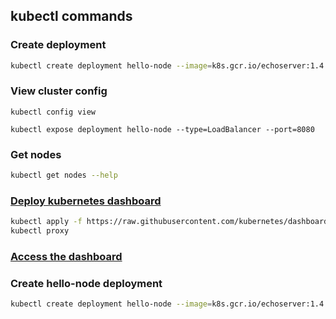 ## kubectl commands

### Create deployment
```bash
kubectl create deployment hello-node --image=k8s.gcr.io/echoserver:1.4
```

### View cluster config
```
kubectl config view

kubectl expose deployment hello-node --type=LoadBalancer --port=8080
```

### Get nodes
```bash
kubectl get nodes --help
```

### [Deploy kubernetes dashboard](https://kubernetes.io/docs/tasks/access-application-cluster/web-ui-dashboard/)
```bash
kubectl apply -f https://raw.githubusercontent.com/kubernetes/dashboard/v2.5.0/aio/deploy/recommended.yaml
kubectl proxy
```
### [Access the dashboard](http://localhost:8001/api/v1/namespaces/kubernetes-dashboard/services/https:kubernetes-dashboard:/proxy/#/login)


### Create hello-node deployment
```bash
kubectl create deployment hello-node --image=k8s.gcr.io/echoserver:1.4
```

